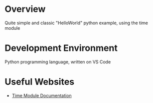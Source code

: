 # Overview

Quite simple and classic "HelloWorld" python example, using the time module

# Development Environment

Python programming language, written on VS Code

# Useful Websites

* [Time Module Documentation](https://docs.python.org/3.11/library/time.html)